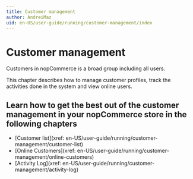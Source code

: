 ```yaml
---
title: Customer management
author: AndreiMaz
uid: en-US/user-guide/running/customer-management/index
---
```

# Customer management

Customers in nopCommerce is a broad group including all users.

This chapter describes how to manage customer profiles, track the activities done in the system and view online users.

## Learn how to get the best out of the customer management in your nopCommerce store in the following chapters

* [Customer list](xref: en-US/user-guide/running/customer-management/customer-list)
* [Online Customers](xref: en-US/user-guide/running/customer-management/online-customers)
* [Activity Log](xref: en-US/user-guide/running/customer-management/activity-log)

